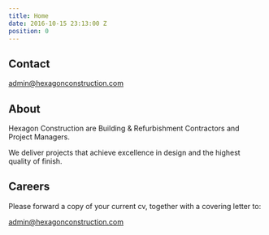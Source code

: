 ```yaml
---
title: Home
date: 2016-10-15 23:13:00 Z
position: 0
---
```


## Contact

[admin@hexagonconstruction.com](mailto:admin@hexagonconstruction.com)

## About

Hexagon Construction are Building & Refurbishment Contractors and Project Managers.

We deliver projects that achieve excellence in design and the highest quality of finish.

## Careers

Please forward a copy of your current cv, together with a covering letter to:

[admin@hexagonconstruction.com](mailto:admin@hexagonconstruction.com)
